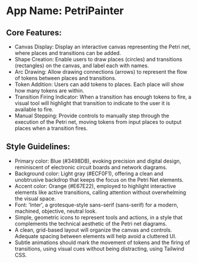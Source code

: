 # **App Name**: PetriPainter

## Core Features:

- Canvas Display: Display an interactive canvas representing the Petri net, where places and transitions can be added.
- Shape Creation: Enable users to draw places (circles) and transitions (rectangles) on the canvas, and label each with names.
- Arc Drawing: Allow drawing connections (arrows) to represent the flow of tokens between places and transitions.
- Token Addition: Users can add tokens to places.  Each place will show how many tokens are within.
- Transition Firing Indicator: When a transition has enough tokens to fire, a visual tool will highlight that transition to indicate to the user it is available to fire.
- Manual Stepping: Provide controls to manually step through the execution of the Petri net, moving tokens from input places to output places when a transition fires.

## Style Guidelines:

- Primary color: Blue (#3498DB), evoking precision and digital design, reminiscent of electronic circuit boards and network diagrams.
- Background color: Light gray (#ECF0F1), offering a clean and unobtrusive backdrop that keeps the focus on the Petri Net elements.
- Accent color: Orange (#E67E22), employed to highlight interactive elements like active transitions, calling attention without overwhelming the visual space.
- Font: 'Inter', a grotesque-style sans-serif (sans-serif) for a modern, machined, objective, neutral look.
- Simple, geometric icons to represent tools and actions, in a style that complements the technical aesthetic of the Petri net diagrams.
- A clean, grid-based layout will organize the canvas and controls. Adequate spacing between elements will help avoid a cluttered UI.
- Subtle animations should mark the movement of tokens and the firing of transitions, using visual cues without being distracting, using Tailwind CSS.